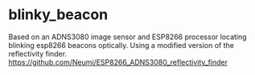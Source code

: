 # blinky_beacon
Based on an ADNS3080 image sensor and ESP8266 processor locating blinking esp8266 beacons optically. Using a 
modified version of the reflectivity finder. https://github.com/Neumi/ESP8266_ADNS3080_reflectivity_finder
